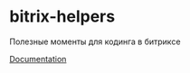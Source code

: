 # bitrix-helpers
Полезные моменты для кодинга в битриксе

[Documentation](https://github.com/Simtel/bitrix-helpers/wiki)
